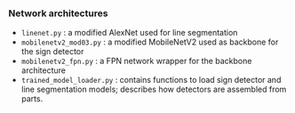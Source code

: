 ### Network architectures 

- `linenet.py` : a modified AlexNet used for line segmentation
- `mobilenetv2_mod03.py` : a modified MobileNetV2 used as backbone for the sign detector
- `mobilenetv2_fpn.py` : a FPN network wrapper for the backbone architecture
- `trained_model_loader.py` : contains functions to load sign detector and line segmentation models; 
describes how detectors are assembled from parts.